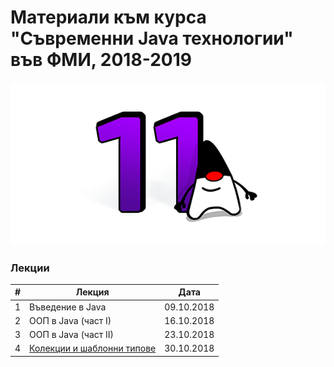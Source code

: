 # Материали към курса "Съвременни Java технологии" във ФМИ, 2018-2019

![Java 11](images/java-logo.png?raw=true)

### Лекции

| # | Лекция                                                                                                           | Дата       |
|---| ---------------------------------------------------------------------------------------------------------------- |:----------:|
| 1 | Въведение в Java                                                                                                 | 09.10.2018 |
| 2 | ООП в Java (част I)                                                                                              | 16.10.2018 |
| 3 | ООП в Java (част II)                                                                                             | 23.10.2018 |
| 4 | [Колекции и шаблонни типове](https://gitpitch.com/fmi/java-course/master?p=04-collections-and-generics/lecture/) | 30.10.2018 |
